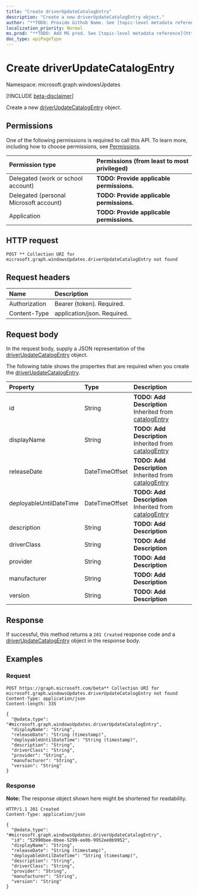 ```yaml
---
title: "Create driverUpdateCatalogEntry"
description: "Create a new driverUpdateCatalogEntry object."
author: "**TODO: Provide Github Name. See [topic-level metadata reference](https://msgo.azurewebsites.net/add/document/guidelines/metadata.html#topic-level-metadata)**"
localization_priority: Normal
ms.prod: "**TODO: Add MS prod. See [topic-level metadata reference](https://msgo.azurewebsites.net/add/document/guidelines/metadata.html#topic-level-metadata)**"
doc_type: apiPageType
---
```


# Create driverUpdateCatalogEntry
Namespace: microsoft.graph.windowsUpdates

[!INCLUDE [beta-disclaimer](../../includes/beta-disclaimer.md)]

Create a new [driverUpdateCatalogEntry](../resources/windowsupdates-driverupdatecatalogentry.md) object.

## Permissions
One of the following permissions is required to call this API. To learn more, including how to choose permissions, see [Permissions](/graph/permissions-reference).

|Permission type|Permissions (from least to most privileged)|
|:---|:---|
|Delegated (work or school account)|**TODO: Provide applicable permissions.**|
|Delegated (personal Microsoft account)|**TODO: Provide applicable permissions.**|
|Application|**TODO: Provide applicable permissions.**|

## HTTP request

<!-- {
  "blockType": "ignored"
}
-->
``` http
POST ** Collection URI for microsoft.graph.windowsUpdates.driverUpdateCatalogEntry not found
```

## Request headers
|Name|Description|
|:---|:---|
|Authorization|Bearer {token}. Required.|
|Content-Type|application/json. Required.|

## Request body
In the request body, supply a JSON representation of the [driverUpdateCatalogEntry](../resources/windowsupdates-driverupdatecatalogentry.md) object.

The following table shows the properties that are required when you create the [driverUpdateCatalogEntry](../resources/windowsupdates-driverupdatecatalogentry.md).

|Property|Type|Description|
|:---|:---|:---|
|id|String|**TODO: Add Description** Inherited from [catalogEntry](../resources/windowsupdates-catalogentry.md)|
|displayName|String|**TODO: Add Description** Inherited from [catalogEntry](../resources/windowsupdates-catalogentry.md)|
|releaseDate|DateTimeOffset|**TODO: Add Description** Inherited from [catalogEntry](../resources/windowsupdates-catalogentry.md)|
|deployableUntilDateTime|DateTimeOffset|**TODO: Add Description** Inherited from [catalogEntry](../resources/windowsupdates-catalogentry.md)|
|description|String|**TODO: Add Description**|
|driverClass|String|**TODO: Add Description**|
|provider|String|**TODO: Add Description**|
|manufacturer|String|**TODO: Add Description**|
|version|String|**TODO: Add Description**|



## Response

If successful, this method returns a `201 Created` response code and a [driverUpdateCatalogEntry](../resources/windowsupdates-driverupdatecatalogentry.md) object in the response body.

## Examples

### Request
<!-- {
  "blockType": "request",
  "name": "create_driverupdatecatalogentry_from_"
}
-->
``` http
POST https://graph.microsoft.com/beta** Collection URI for microsoft.graph.windowsUpdates.driverUpdateCatalogEntry not found
Content-Type: application/json
Content-length: 335

{
  "@odata.type": "#microsoft.graph.windowsUpdates.driverUpdateCatalogEntry",
  "displayName": "String",
  "releaseDate": "String (timestamp)",
  "deployableUntilDateTime": "String (timestamp)",
  "description": "String",
  "driverClass": "String",
  "provider": "String",
  "manufacturer": "String",
  "version": "String"
}
```


### Response
**Note:** The response object shown here might be shortened for readability.
<!-- {
  "blockType": "response",
  "truncated": true,
  "@odata.type": "microsoft.graph.windowsUpdates.driverUpdateCatalogEntry"
}
-->
``` http
HTTP/1.1 201 Created
Content-Type: application/json

{
  "@odata.type": "#microsoft.graph.windowsUpdates.driverUpdateCatalogEntry",
  "id": "52990bee-0bee-5299-ee0b-9952ee0b9952",
  "displayName": "String",
  "releaseDate": "String (timestamp)",
  "deployableUntilDateTime": "String (timestamp)",
  "description": "String",
  "driverClass": "String",
  "provider": "String",
  "manufacturer": "String",
  "version": "String"
}
```

